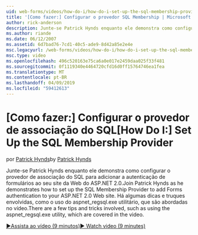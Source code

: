 ```yaml
---
uid: web-forms/videos/how-do-i/how-do-i-set-up-the-sql-membership-provider
title: '[Como fazer:] Configurar o provedor SQL Membership | Microsoft Docs'
author: rick-anderson
description: Junte-se Patrick Hynds enquanto ele demonstra como configurar o provedor de associação do SQL para adicionar a autenticação de formulários ao seu site da Web do ASP.NET 2.0. Existem alguns dica...
ms.author: riande
ms.date: 06/12/2007
ms.assetid: 6d7bad76-7cd1-40c5-ade9-8d42a85e2e4e
msc.legacyurl: /web-forms/videos/how-do-i/how-do-i-set-up-the-sql-membership-provider
msc.type: video
ms.openlocfilehash: 496c520163e75ca6a0e017e2459daa025f33f481
ms.sourcegitcommit: 0f1119340e4464720cfd16d0ff15764746ea1fea
ms.translationtype: MT
ms.contentlocale: pt-BR
ms.lasthandoff: 04/09/2019
ms.locfileid: "59412613"
---
```

# <a name="how-do-i-set-up-the-sql-membership-provider"></a><span data-ttu-id="e7115-104">[Como fazer:] Configurar o provedor de associação do SQL</span><span class="sxs-lookup"><span data-stu-id="e7115-104">[How Do I:] Set Up the SQL Membership Provider</span></span>

<span data-ttu-id="e7115-105">por [Patrick Hynds](https://twitter.com/patrickhynds)</span><span class="sxs-lookup"><span data-stu-id="e7115-105">by [Patrick Hynds](https://twitter.com/patrickhynds)</span></span>

<span data-ttu-id="e7115-106">Junte-se Patrick Hynds enquanto ele demonstra como configurar o provedor de associação do SQL para adicionar a autenticação de formulários ao seu site da Web do ASP.NET 2.0.</span><span class="sxs-lookup"><span data-stu-id="e7115-106">Join Patrick Hynds as he demonstrates how to set up the SQL Membership Provider to add Forms authentication to your ASP.NET 2.0 Web site.</span></span> <span data-ttu-id="e7115-107">Há algumas dicas e truques envolvidas, como o uso do aspnet\_regsql.exe utilitário, que são abordadas no vídeo.</span><span class="sxs-lookup"><span data-stu-id="e7115-107">There are a few tips and tricks involved, such as using the aspnet\_regsql.exe utility, which are covered in the video.</span></span>

[<span data-ttu-id="e7115-108">&#9654;Assista ao vídeo (9 minutos)</span><span class="sxs-lookup"><span data-stu-id="e7115-108">&#9654; Watch video (9 minutes)</span></span>](https://channel9.msdn.com/Blogs/ASP-NET-Site-Videos/how-do-i-set-up-the-sql-membership-provider)
